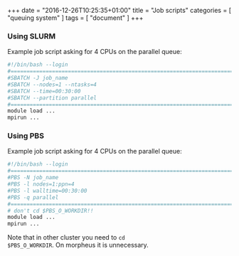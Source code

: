 +++
date = "2016-12-26T10:25:35+01:00"
title = "Job scripts"
categories = [ "queuing system" ]
tags = [ "document" ]
+++
### Using SLURM
Example job script asking for 4 CPUs on the parallel queue:
```bash
#!/bin/bash --login
#======================================================================
#SBATCH -J job_name
#SBATCH --nodes=1 --ntasks=4
#SBATCH --time=00:30:00
#SBATCH --partition parallel
#======================================================================
module load ...
mpirun ...
```

### Using PBS
Example job script asking for 4 CPUs on the parallel queue:
```bash
#!/bin/bash --login
#======================================================================
#PBS -N job_name
#PBS -l nodes=1:ppn=4
#PBS -l walltime=00:30:00
#PBS -q parallel
#======================================================================
# don't cd $PBS_O_WORKDIR!!
module load ...
mpirun ...
```
Note that in other cluster you need to <code>cd $PBS_O_WORKDIR</code>. On
morpheus it is unnecessary.
